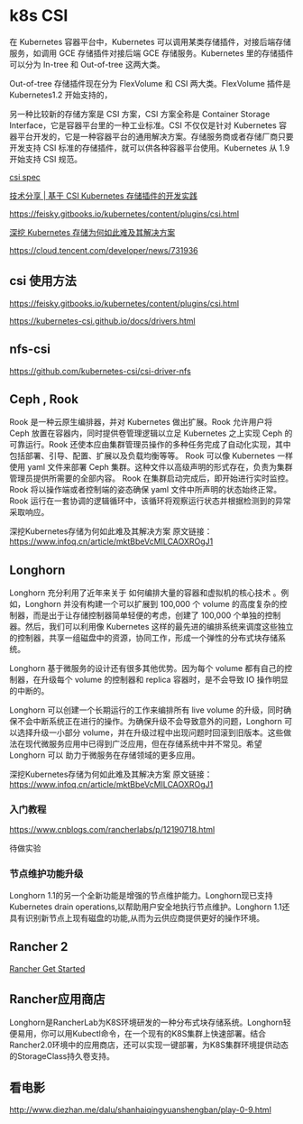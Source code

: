 # k8s CSI 

在 Kubernetes 容器平台中，Kubernetes 可以调用某类存储插件，对接后端存储服务，如调用 GCE 存储插件对接后端 GCE 存储服务。Kubernetes 里的存储插件可以分为 In-tree 和 Out-of-tree 这两大类。

Out-of-tree 存储插件现在分为 FlexVolume 和 CSI 两大类。FlexVolume 插件是 Kubernetes1.2 开始支持的，

另一种比较新的存储方案是 CSI 方案，CSI 方案全称是 Container Storage Interface，它是容器平台里的一种工业标准。CSI 不仅仅是针对 Kubernetes 容器平台开发的，它是一种容器平台的通用解决方案。存储服务商或者存储厂商只要开发支持 CSI 标准的存储插件，就可以供各种容器平台使用。Kubernetes 从 1.9 开始支持 CSI 规范。

[csi spec](https://github.com/container-storage-interface/spec/blob/master/spec.md)

[技术分享 | 基于 CSI Kubernetes 存储插件的开发实践](https://zhuanlan.zhihu.com/p/51757577)

https://feisky.gitbooks.io/kubernetes/content/plugins/csi.html



[深挖 Kubernetes 存储为何如此难及其解决方案](https://www.infoq.cn/article/mktBbeVcMILCAOXROgJ1)

https://cloud.tencent.com/developer/news/731936

## csi 使用方法

https://feisky.gitbooks.io/kubernetes/content/plugins/csi.html

https://kubernetes-csi.github.io/docs/drivers.html

## nfs-csi 

https://github.com/kubernetes-csi/csi-driver-nfs



## Ceph , Rook 

Rook 是一种云原生编排器，并对 Kubernetes 做出扩展。Rook 允许用户将 Ceph 放置在容器内，同时提供卷管理逻辑以立足 Kubernetes 之上实现 Ceph 的可靠运行。Rook 还使本应由集群管理员操作的多种任务完成了自动化实现，其中包括部署、引导、配置、扩展以及负载均衡等等。
Rook 可以像 Kubernetes 一样使用 yaml 文件来部署 Ceph 集群。这种文件以高级声明的形式存在，负责为集群管理员提供所需要的全部内容。
Rook 在集群启动完成后，即开始进行实时监控。Rook 将以操作端或者控制端的姿态确保 yaml 文件中所声明的状态始终正常。Rook 运行在一套协调的逻辑循环中，该循环将观察运行状态并根据检测到的异常采取响应。


深挖Kubernetes存储为何如此难及其解决方案
原文链接： https://www.infoq.cn/article/mktBbeVcMILCAOXROgJ1

## Longhorn

Longhorn 充分利用了近年来关于 如何编排大量的容器和虚拟机的核心技术 。例如，Longhorn 并没有构建一个可以扩展到 100,000 个 volume 的高度复杂的控制器，而是出于让存储控制器简单轻便的考虑，创建了 100,000 个单独的控制器。然后，我们可以利用像 Kubernetes 这样的最先进的编排系统来调度这些独立的控制器，共享一组磁盘中的资源，协同工作，形成一个弹性的分布式块存储系统。


Longhorn 基于微服务的设计还有很多其他优势。因为每个 volume 都有自己的控制器，在升级每个 volume 的控制器和 replica 容器时，是不会导致 IO 操作明显的中断的。

Longhorn 可以创建一个长期运行的工作来编排所有 live volume 的升级，同时确保不会中断系统正在进行的操作。为确保升级不会导致意外的问题，Longhorn 可以选择升级一小部分 volume，并在升级过程中出现问题时回滚到旧版本。这些做法在现代微服务应用中已得到广泛应用，但在存储系统中并不常见。希望 Longhorn 可以 助力于微服务在存储领域的更多应用。


深挖Kubernetes存储为何如此难及其解决方案
原文链接： https://www.infoq.cn/article/mktBbeVcMILCAOXROgJ1

### 入门教程

https://www.cnblogs.com/rancherlabs/p/12190718.html

待做实验

### 节点维护功能升级

Longhorn 1.1的另一个全新功能是增强的节点维护能力。Longhorn现已支持Kubernetes drain operations,以帮助用户安全地执行节点维护。Longhorn 1.1还具有识别新节点上现有磁盘的功能,从而为云供应商提供更好的操作环境。


## Rancher 2

[Rancher Get Started](https://docs.rancher.cn/docs/rancher2/quick-start-guide/deployment/quickstart-manual-setup/_index)

## Rancher应用商店

Longhorn是RancherLab为K8S环境研发的一种分布式块存储系统。Longhorn轻便易用，你可以用Kubectl命令，在一个现有的K8S集群上快速部署。结合Rancher2.0环境中的应用商店，还可以实现一键部署，为K8S集群环境提供动态的StorageClass持久卷支持。


## 看电影

http://www.diezhan.me/dalu/shanhaiqingyuanshengban/play-0-9.html

